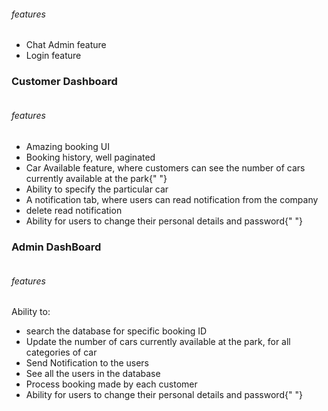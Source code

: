  <div>
      <div>
        <h6>features</h6>
        <ul>
          <li>Chat Admin feature</li>
          <li>Login feature</li>
        </ul>
      </div>
      <div>
        <h3>Customer Dashboard</h3>
        <div
          class="display:flex; width:50%;height:auto; justify-content:space-evenly; align-items:center; flex-wrap: wrap;"
        >
          <div>
            <img
              src="https://res.cloudinary.com/dcbqkmjxq/image/upload/v1679284309/bs1qximtquehjx1glehf.png"
              alt=""
            />
          </div>
          <div>
            <img
              src="https://res.cloudinary.com/dcbqkmjxq/image/upload/v1679284356/nzmyss6wj9v11wfkqria.png"
              alt=""
            />
          </div>
        </div>
        <h6>features</h6>
        <ul>
          <li>Amazing booking UI</li>
          <li>Booking history, well paginated</li>
          <li>
            Car Available feature, where customers can see the number of cars
            currently available at the park{" "}
          </li>
          <li>Ability to specify the particular car</li>
          <li>
            A notification tab, where users can read notification from the
            company
          </li>
          <li>delete read notification</li>
          <li>
            Ability for users to change their personal details and password{" "}
          </li>
        </ul>
      </div>
      <div>
        <h3>Admin DashBoard</h3>
        <div
          class="display:flex; width:50%;height:auto; justify-content:space-evenly; align-items:center; flex-wrap: wrap;"
        >
          <div>
            <img
              src="https://res.cloudinary.com/dcbqkmjxq/image/upload/v1679284844/f2mvuzgnzldjj5c7kfnp.png"
              alt=""
            />
          </div>
          <div>
            <img
              src="https://res.cloudinary.com/dcbqkmjxq/image/upload/v1679284932/pyo35as1ibujenwjynfx.png"
              alt=""
            />
          </div>
          <div>
            <img
              src="https://res.cloudinary.com/dcbqkmjxq/image/upload/v1679284974/oa49ezaswkettjpxssmm.png"
              alt=""
            />
          </div>
          <div>
            <img
              src="https://res.cloudinary.com/dcbqkmjxq/image/upload/v1679285024/wd9i48mfjhjcyjewyeql.png"
              alt=""
            />
          </div>
        </div>
        <h6>features</h6>
        <p>Ability to:</p>
        <ul>
          <li>search the database for specific booking ID</li>
          <li>
            Update the number of cars currently available at the park, for all
            categories of car
          </li>
          <li>Send Notification to the users</li>
          <li>See all the users in the database</li>
          <li>Process booking made by each customer</li>
          <li>
            Ability for users to change their personal details and password{" "}
          </li>
        </ul>
      </div>
    </div>
